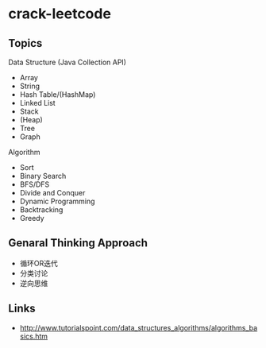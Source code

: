 # crack-leetcode

## Topics
Data Structure (Java Collection API)
- Array
- String
- Hash Table/(HashMap)
- Linked List
- Stack
- (Heap)
- Tree
- Graph

Algorithm
- Sort
- Binary Search
- BFS/DFS
- Divide and Conquer
- Dynamic Programming
- Backtracking
- Greedy

## Genaral Thinking Approach
- 循环OR迭代
- 分类讨论
- 逆向思维

## Links
- http://www.tutorialspoint.com/data_structures_algorithms/algorithms_basics.htm
